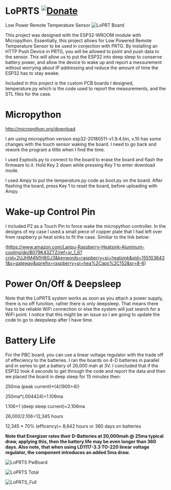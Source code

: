# LoPRTS  [![Donate](https://img.shields.io/badge/Donate-PayPal-green.svg)](https://www.paypal.com/cgi-bin/webscr?cmd=_donations&business=TZJP4R4BUD6JA&currency_code=USD&source=url)

Low Power Remote Temperature Sensor
![LoPRT Board](https://github.com/cj667113/LoPRTS/blob/master/LoPRTS_Photos/LoPRTS_board_1.png?raw=true)

This project was designed with the ESP32-WROOM module with Micropython. Essentially, this project allows for Low Powered Remote Temperature Sensor to be used in conjection with PRTG. By installing an HTTP Push Device in PRTG, you will be allowed to point and push data to the sensor. This will allow us to put the ESP32 into deep sleep to conserve battery power, and allow the device to wake up and report a messurement without worrying about IP addressing and reduce the amount of time the ESP32 has to stay awake.

Included in this project is the custom PCB boards I designed, temperature.py which is the code used to report the measurements, and the STL files for the case.

# Micropython
http://micropython.org/download

I am using micropython version esp32-20180511-v1.9.4.bin, v.10 has some changes with the touch sensor waking the board. I need to go back and rework the program a little when I find the time.

I used Esptools.py to connect to the board to erase the board and flash the firmware to it. Hold Key 2 down while pressing Key 1 to enter download mode.

I used Ampy to put the temperature.py code as boot.py on the board. After flashing the board, press Key 1 to reset the board, before uploading with Ampy.

# Wake-up Control Pin
I included P2 as a Touch Pin to force wake the micropython controller. In the designs of my case I used a small piece of copper plate that I had left over from raspberry pi heat sinks to fit the case. Similiar to the link below:

(https://www.amazon.com/Lanpu-Raspberry-Heatsink-Aluminum-cooling/dp/B079K43ZTZ/ref=sr_1_6?crid=2UJHM4N1H8GJ3&keywords=raspberry+pi+heatsink&qid=1551036431&s=gateway&sprefix=raspberry+pi+hea%2Caps%2C152&sr=8-6)

# Power On/Off & Deepsleep
Note that the LoPRTS system works as soon as you attach a power supply, there is no off function, rather there is only deepsleep. That means there has to be reliable WiFi connection or else the system will just search for a WiFi point. I notice that this might be an issue so I am going to update the code to go to deepsleep after I have time. 

# Battery Life
For the PBC board, you can use a linear voltage regulator with the trade off of effeciency to the batteries. I ran the boards on 4-D batteries in parallel and in series to get a battery of 26,000 mah at 3V. I concluded that if the ESP32 took 4 seconds to get through the code and report the data and then we placed the board in deep sleep for 15 minutes then:

250ma (peak current)*(4/(900+4))
<p>250ma*(.004424)=1.106ma
<p>1.106+1 (deep sleep current)=2.106ma
<p>26,000/2.106=12,345 hours
<p>12,345 * 70% (efficency)= 8,642 hours or 360 days on batteries

**Note that Energizer rates their D-Batteries at 20,000mah @ 25ma typical draw, applying this, then the battery life may be even longer than 360 days. Also note, that when using LD1117-3.3 TO-220 linear voltage regulator, the component introduces an added 5ma draw.**

![LoPRTS PwBoard](https://github.com/cj667113/LoPRTS/blob/master/LoPRTS_Photos/IMG_20190122_004254437.jpg?raw=true)

![LoPRTS Total](https://github.com/cj667113/LoPRTS/blob/master/LoPRTS_Photos/IMG_20190122_004202089.jpg?raw=true)

![LoPRTS_Full](https://github.com/cj667113/LoPRTS/blob/master/LoPRTS_Photos/IMG_20190118_013232048.jpg?raw=true)
